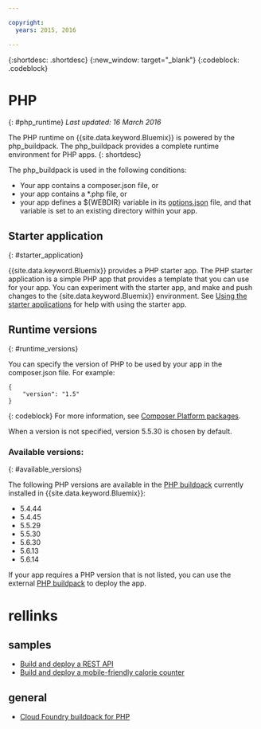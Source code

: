 ```yaml
---

copyright:
  years: 2015, 2016

---
```


{:shortdesc: .shortdesc}
{:new_window: target="_blank"}
{:codeblock: .codeblock}

# PHP
{: #php_runtime}
*Last updated: 16 March 2016*

The PHP runtime on {{site.data.keyword.Bluemix}} is powered by the php_buildpack.
The php_buildpack provides a complete runtime environment for PHP
apps.
{: shortdesc}

The php_buildpack is used in the following conditions:
* Your app contains a composer.json file, or
* your app contains a *.php file, or
* your app defines a ${WEBDIR} variable in its [options.json](https://github.com/cloudfoundry/php-buildpack/blob/master/docs/config.md) file, and that variable is set to an existing directory within your app.

## Starter application
{: #starter_application}

{{site.data.keyword.Bluemix}} provides a PHP starter app.  The PHP starter application is a simple PHP app that provides a template that you can use for your app. You can experiment with the starter app, and make and push changes to the {site.data.keyword.Bluemix}}
environment.  See [Using the starter applications](../../cfapps/starter_app_usage.html) for help with using the starter app.

## Runtime versions
{: #runtime_versions}

You can specify the version of PHP to be used by your app in the composer.json file. For example:

```
{
    "version": "1.5"
}
```
{: codeblock}
For more information, see [Composer Platform packages](https://getcomposer.org/doc/02-libraries.md#platform-packages).

When a version is not specified, version 5.5.30 is chosen by default.

### Available versions:
{: #available_versions}

The following PHP versions are available in the
[PHP buildpack](https://github.com/cloudfoundry/php-buildpack/releases/tag/v4.1.5)
currently installed in {{site.data.keyword.Bluemix}}:

* 5.4.44
* 5.4.45
* 5.5.29
* 5.5.30
* 5.6.30
* 5.6.13
* 5.6.14

If your app requires a PHP version that is not listed,
you can use the external
[PHP buildpack](https://github.com/cloudfoundry/php-buildpack.git) to
deploy the app.

# rellinks
## samples
* [Build and deploy a REST API](http://www.ibm.com/developerworks/library/wa-deployrest-app/)
* [Build and deploy a mobile-friendly calorie counter](http://www.ibm.com/developerworks/library/mo-bluemix-php-nutritionix-angularjs/)
## general
* [Cloud Foundry buildpack for PHP](https://github.com/cloudfoundry/php-buildpack.git)
